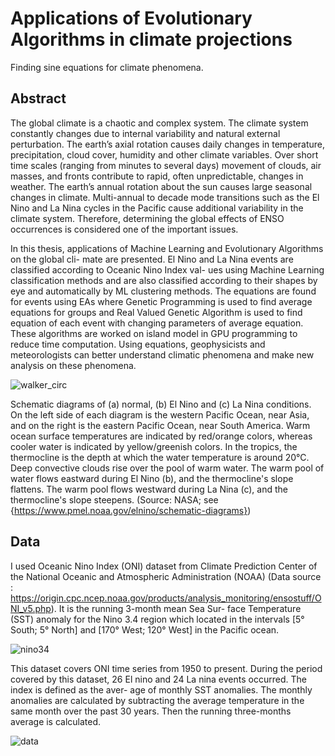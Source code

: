# Applications of Evolutionary Algorithms in climate projections
Finding sine equations for climate phenomena.

## Abstract

The global climate is a chaotic and complex system. The climate system constantly changes
due to internal variability and natural external perturbation. The earth’s axial rotation causes daily
changes in temperature, precipitation, cloud cover, humidity and other climate variables. Over
short time scales (ranging from minutes to several days) movement of clouds, air masses, and
fronts contribute to rapid, often unpredictable, changes in weather. The earth’s annual rotation
about the sun causes large seasonal changes in climate. Multi-annual to decade mode transitions
such as the El Nino and La Nina cycles in the Pacific cause additional variability in the climate
system. Therefore, determining the global effects of ENSO occurrences is considered one of the
important issues.

In this thesis, applications of Machine Learning and Evolutionary Algorithms on the global cli-
mate are presented. El Nino and La Nina events are classified according to Oceanic Nino Index val-
ues using Machine Learning classification methods and are also classified according to their shapes
by eye and automatically by ML clustering methods. The equations are found for events using EAs
where Genetic Programming is used to find average equations for groups and Real Valued Genetic
Algorithm is used to find equation of each event with changing parameters of average equation.
These algorithms are worked on island model in GPU programming to reduce time computation.
Using equations, geophysicists and meteorologists can better understand climatic phenomena and
make new analysis on these phenomena.

![walker_circ](https://github.com/CKanan/Applications-of-Evolutionary-Algorithms-in-climate-projections/assets/49164758/e534c9bf-6e3c-412d-a0c2-26783b5b32ab)

Schematic diagrams of (a) normal, (b) El Nino and (c) La Nina conditions. On the left side of each diagram is the western Pacific Ocean, near Asia, and on the right is the eastern Pacific Ocean, near South America. Warm ocean surface temperatures are indicated by red/orange colors, whereas cooler water is indicated by yellow/greenish colors. In the tropics, the thermocline is the depth at which the water temperature is around 20°C. Deep convective clouds rise over the pool of warm water. The warm pool of water flows eastward during El Nino (b), and the thermocline's slope flattens. The warm pool flows westward during La Nina (c), and the thermocline's slope steepens. (Source: NASA; see {https://www.pmel.noaa.gov/elnino/schematic-diagrams})

## Data

I used Oceanic Nino Index (ONI) dataset from Climate Prediction Center of the National
Oceanic and Atmospheric Administration (NOAA) (Data source : https://origin.cpc.ncep.noaa.gov/products/analysis_monitoring/ensostuff/ONI_v5.php). It is the running 3-month mean Sea Sur-
face Temperature (SST) anomaly for the Nino 3.4 region which located in the intervals [5° South;
5° North] and [170° West; 120° West] in the Pacific ocean.

![nino34](https://github.com/CKanan/Applications-of-Evolutionary-Algorithms-in-climate-projections/assets/49164758/92613dd1-5019-489e-8569-976bd19d7ce7)

This dataset covers ONI time series from 1950 to present. During the period covered by this
dataset, 26 El nino and 24 La nina events occurred. The index is defined as the aver-
age of monthly SST anomalies. The monthly anomalies are calculated by subtracting the average
temperature in the same month over the past 30 years. Then the running three-months average is
calculated.

![data](https://github.com/CKanan/Applications-of-Evolutionary-Algorithms-in-climate-projections/assets/49164758/06ccf1ed-4abb-424a-ab1c-a7faf620dffc)








